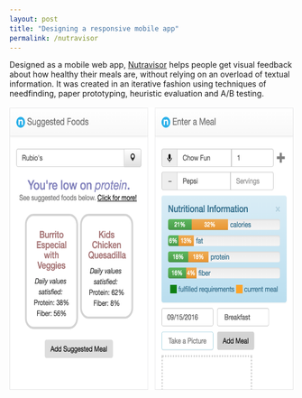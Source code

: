 ```yaml
---
layout: post
title: "Designing a responsive mobile app"
permalink: /nutravisor
---
```


<!-- elaborate -->
Designed as a mobile web app, <a href="nutravisor.kandarp.xyz/">Nutravisor</a> helps people get visual feedback about how healthy their meals are, without relying on an overload of textual information. It was created in an iterative fashion using techniques of needfinding, paper prototyping, heuristic evaluation and A/B testing.<br/><br/><img src="/assets/applied/combined.png" height="500" />
<!-- *home page* -->
